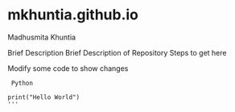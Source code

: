 # mkhuntia.github.io

Madhusmita Khuntia

Brief Description
Brief Description of Repository
Steps to get here

Modify some code to show changes

```
 Python

print("Hello World")
'''
